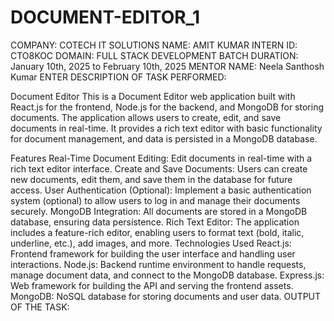# DOCUMENT-EDITOR_1

COMPANY: COTECH IT SOLUTIONS 
NAME: AMIT KUMAR 
INTERN ID: CTO8KOC 
DOMAIN: FULL STACK DEVELOPMENT 
BATCH DURATION: January 10th, 2025 to February 10th, 2025 
MENTOR NAME: Neela Santhosh Kumar 
ENTER DESCRIPTION OF TASK PERFORMED:

Document Editor
This is a Document Editor web application built with React.js for the frontend, Node.js for the backend, and MongoDB for storing documents. The application allows users to create, edit, and save documents in real-time. It provides a rich text editor with basic functionality for document management, and data is persisted in a MongoDB database.

Features
Real-Time Document Editing: Edit documents in real-time with a rich text editor interface.
Create and Save Documents: Users can create new documents, edit them, and save them in the database for future access.
User Authentication (Optional): Implement a basic authentication system (optional) to allow users to log in and manage their documents securely.
MongoDB Integration: All documents are stored in a MongoDB database, ensuring data persistence.
Rich Text Editor: The application includes a feature-rich editor, enabling users to format text (bold, italic, underline, etc.), add images, and more.
Technologies Used
React.js: Frontend framework for building the user interface and handling user interactions.
Node.js: Backend runtime environment to handle requests, manage document data, and connect to the MongoDB database.
Express.js: Web framework for building the API and serving the frontend assets.
MongoDB: NoSQL database for storing documents and user data.
OUTPUT OF THE TASK:
